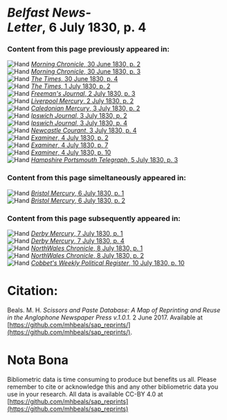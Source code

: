 # *Belfast News-Letter*, 6 July 1830, p. 4  
  
### Content from this page previously appeared in:  
![Hand](http://scissorsandpaste.net/wp-content/uploads/2017/06/smallhandpointer.png) [*Morning Chronicle*, 30 June 1830, p. 2](https://mhbeals.github.io/sap_html/Morning-Chronicle/Morning-Chronicle-30-June-1830-p-2)  
![Hand](http://scissorsandpaste.net/wp-content/uploads/2017/06/smallhandpointer.png) [*Morning Chronicle*, 30 June 1830, p. 3](https://mhbeals.github.io/sap_html/Morning-Chronicle/Morning-Chronicle-30-June-1830-p-3)  
![Hand](http://scissorsandpaste.net/wp-content/uploads/2017/06/smallhandpointer.png) [*The Times*, 30 June 1830, p. 4](https://mhbeals.github.io/sap_html/The-Times/The-Times-30-June-1830-p-4)  
![Hand](http://scissorsandpaste.net/wp-content/uploads/2017/06/smallhandpointer.png) [*The Times*, 1 July 1830, p. 2](https://mhbeals.github.io/sap_html/The-Times/The-Times-1-July-1830-p-2)  
![Hand](http://scissorsandpaste.net/wp-content/uploads/2017/06/smallhandpointer.png) [*Freeman's Journal*, 2 July 1830, p. 3](https://mhbeals.github.io/sap_html/Freeman's-Journal/Freeman's-Journal-2-July-1830-p-3)  
![Hand](http://scissorsandpaste.net/wp-content/uploads/2017/06/smallhandpointer.png) [*Liverpool Mercury*, 2 July 1830, p. 2](https://mhbeals.github.io/sap_html/Liverpool-Mercury/Liverpool-Mercury-2-July-1830-p-2)  
![Hand](http://scissorsandpaste.net/wp-content/uploads/2017/06/smallhandpointer.png) [*Caledonian Mercury*, 3 July 1830, p. 2](https://mhbeals.github.io/sap_html/Caledonian-Mercury/Caledonian-Mercury-3-July-1830-p-2)  
![Hand](http://scissorsandpaste.net/wp-content/uploads/2017/06/smallhandpointer.png) [*Ipswich Journal*, 3 July 1830, p. 2](https://mhbeals.github.io/sap_html/Ipswich-Journal/Ipswich-Journal-3-July-1830-p-2)  
![Hand](http://scissorsandpaste.net/wp-content/uploads/2017/06/smallhandpointer.png) [*Ipswich Journal*, 3 July 1830, p. 4](https://mhbeals.github.io/sap_html/Ipswich-Journal/Ipswich-Journal-3-July-1830-p-4)  
![Hand](http://scissorsandpaste.net/wp-content/uploads/2017/06/smallhandpointer.png) [*Newcastle Courant*, 3 July 1830, p. 4](https://mhbeals.github.io/sap_html/Newcastle-Courant/Newcastle-Courant-3-July-1830-p-4)  
![Hand](http://scissorsandpaste.net/wp-content/uploads/2017/06/smallhandpointer.png) [*Examiner*, 4 July 1830, p. 2](https://mhbeals.github.io/sap_html/Examiner/Examiner-4-July-1830-p-2)  
![Hand](http://scissorsandpaste.net/wp-content/uploads/2017/06/smallhandpointer.png) [*Examiner*, 4 July 1830, p. 7](https://mhbeals.github.io/sap_html/Examiner/Examiner-4-July-1830-p-7)  
![Hand](http://scissorsandpaste.net/wp-content/uploads/2017/06/smallhandpointer.png) [*Examiner*, 4 July 1830, p. 10](https://mhbeals.github.io/sap_html/Examiner/Examiner-4-July-1830-p-10)  
![Hand](http://scissorsandpaste.net/wp-content/uploads/2017/06/smallhandpointer.png) [*Hampshire Portsmouth Telegraph*, 5 July 1830, p. 3](https://mhbeals.github.io/sap_html/Hampshire-Portsmouth-Telegraph/Hampshire-Portsmouth-Telegraph-5-July-1830-p-3)  
  
### Content from this page simeltaneously appeared in:  
![Hand](http://scissorsandpaste.net/wp-content/uploads/2017/06/smallhandpointer.png) [*Bristol Mercury*, 6 July 1830, p. 1](https://mhbeals.github.io/sap_html/Bristol-Mercury/Bristol-Mercury-6-July-1830-p-1)  
![Hand](http://scissorsandpaste.net/wp-content/uploads/2017/06/smallhandpointer.png) [*Bristol Mercury*, 6 July 1830, p. 2](https://mhbeals.github.io/sap_html/Bristol-Mercury/Bristol-Mercury-6-July-1830-p-2)  
  
### Content from this page subsequently appeared in:  
![Hand](http://scissorsandpaste.net/wp-content/uploads/2017/06/smallhandpointer.png) [*Derby Mercury*, 7 July 1830, p. 1](https://mhbeals.github.io/sap_html/Derby-Mercury/Derby-Mercury-7-July-1830-p-1)  
![Hand](http://scissorsandpaste.net/wp-content/uploads/2017/06/smallhandpointer.png) [*Derby Mercury*, 7 July 1830, p. 4](https://mhbeals.github.io/sap_html/Derby-Mercury/Derby-Mercury-7-July-1830-p-4)  
![Hand](http://scissorsandpaste.net/wp-content/uploads/2017/06/smallhandpointer.png) [*NorthWales Chronicle*, 8 July 1830, p. 1](https://mhbeals.github.io/sap_html/NorthWales-Chronicle/NorthWales-Chronicle-8-July-1830-p-1)  
![Hand](http://scissorsandpaste.net/wp-content/uploads/2017/06/smallhandpointer.png) [*NorthWales Chronicle*, 8 July 1830, p. 2](https://mhbeals.github.io/sap_html/NorthWales-Chronicle/NorthWales-Chronicle-8-July-1830-p-2)  
![Hand](http://scissorsandpaste.net/wp-content/uploads/2017/06/smallhandpointer.png) [*Cobbet's Weekly Political Register*, 10 July 1830, p. 10](https://mhbeals.github.io/sap_html/Cobbet's-Weekly-Political-Register/Cobbet's-Weekly-Political-Register-10-July-1830-p-10)  


# Citation: 

Beals. M. H. *Scissors and Paste Database: A Map of Reprinting and Reuse in the Anglophone Newspaper Press v.1.0.1.* 2 June 2017. Available at [https://github.com/mhbeals/sap_reprints/](https://github.com/mhbeals/sap_reprints/). 

# Nota Bona

Bibliometric data is time consuming to produce but benefits us all. Please remember to cite or acknowledge this and any other bibliometric data you use in your research. All data is available CC-BY 4.0 at [https://github.com/mhbeals/sap_reprints](https://github.com/mhbeals/sap_reprints)